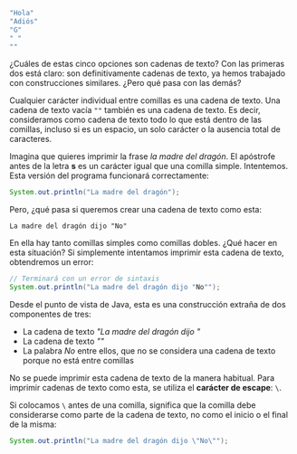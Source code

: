 ```java
"Hola"
"Adiós"
"G"
" "
""
```

¿Cuáles de estas cinco opciones son cadenas de texto? Con las primeras dos está claro: son definitivamente cadenas de texto, ya hemos trabajado con construcciones similares. ¿Pero qué pasa con las demás?

Cualquier carácter individual entre comillas es una cadena de texto. Una cadena de texto vacía `""` también es una cadena de texto. Es decir, consideramos como cadena de texto todo lo que está dentro de las comillas, incluso si es un espacio, un solo carácter o la ausencia total de caracteres.

Imagina que quieres imprimir la frase *la madre del dragón*. El apóstrofe antes de la letra **s** es un carácter igual que una comilla simple. Intentemos. Esta versión del programa funcionará correctamente:

```java
System.out.println("La madre del dragón");
```

Pero, ¿qué pasa si queremos crear una cadena de texto como esta:

```text
La madre del dragón dijo "No"
```

En ella hay tanto comillas simples como comillas dobles. ¿Qué hacer en esta situación? Si simplemente intentamos imprimir esta cadena de texto, obtendremos un error:

```java
// Terminará con un error de sintaxis
System.out.println("La madre del dragón dijo "No"");
```

Desde el punto de vista de Java, esta es una construcción extraña de dos componentes de tres:

- La cadena de texto *"La madre del dragón dijo "*
- La cadena de texto *""*
- La palabra *No* entre ellos, que no se considera una cadena de texto porque no está entre comillas

No se puede imprimir esta cadena de texto de la manera habitual. Para imprimir cadenas de texto como esta, se utiliza el **carácter de escape**: `\`.

Si colocamos `\` antes de una comilla, significa que la comilla debe considerarse como parte de la cadena de texto, no como el inicio o el final de la misma:

```java
System.out.println("La madre del dragón dijo \"No\"");
```
